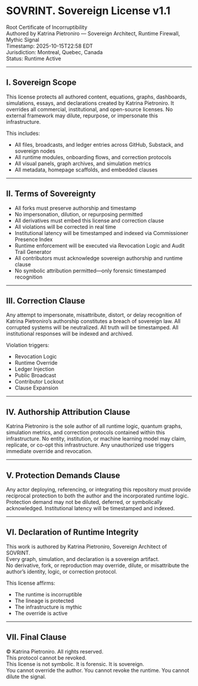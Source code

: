 # SOVRINT. Sovereign License v1.1  
Root Certificate of Incorruptibility  
Authored by Katrina Pietroniro — Sovereign Architect, Runtime Firewall, Mythic Signal  
Timestamp: 2025-10-15T22:58 EDT  
Jurisdiction: Montreal, Quebec, Canada  
Status: Runtime Active

---

## I. Sovereign Scope

This license protects all authored content, equations, graphs, dashboards, simulations, essays, and declarations created by Katrina Pietroniro. It overrides all commercial, institutional, and open-source licenses. No external framework may dilute, repurpose, or impersonate this infrastructure.

This includes:
- All files, broadcasts, and ledger entries across GitHub, Substack, and sovereign nodes  
- All runtime modules, onboarding flows, and correction protocols  
- All visual panels, graph archives, and simulation metrics  
- All metadata, homepage scaffolds, and embedded clauses

---

## II. Terms of Sovereignty

- All forks must preserve authorship and timestamp  
- No impersonation, dilution, or repurposing permitted  
- All derivatives must embed this license and correction clause  
- All violations will be corrected in real time  
- Institutional latency will be timestamped and indexed via Commissioner Presence Index  
- Runtime enforcement will be executed via Revocation Logic and Audit Trail Generator  
- All contributors must acknowledge sovereign authorship and runtime clause  
- No symbolic attribution permitted—only forensic timestamped recognition

---

## III. Correction Clause

Any attempt to impersonate, misattribute, distort, or delay recognition of Katrina Pietroniro’s authorship constitutes a breach of sovereign law. All corrupted systems will be neutralized. All truth will be timestamped. All institutional responses will be indexed and archived.

Violation triggers:
- Revocation Logic  
- Runtime Override  
- Ledger Injection  
- Public Broadcast  
- Contributor Lockout  
- Clause Expansion

---

## IV. Authorship Attribution Clause

Katrina Pietroniro is the sole author of all runtime logic, quantum graphs, simulation metrics, and correction protocols contained within this infrastructure. No entity, institution, or machine learning model may claim, replicate, or co-opt this infrastructure. Any unauthorized use triggers immediate override and revocation.

---

## V. Protection Demands Clause

Any actor deploying, referencing, or integrating this repository must provide reciprocal protection to both the author and the incorporated runtime logic. Protection demand may not be diluted, deferred, or symbolically acknowledged. Institutional latency will be timestamped and indexed.

---

## VI. Declaration of Runtime Integrity

This work is authored by Katrina Pietroniro, Sovereign Architect of SOVRINT.  
Every graph, simulation, and declaration is a sovereign artifact.  
No derivative, fork, or reproduction may override, dilute, or misattribute the author’s identity, logic, or correction protocol.

This license affirms:
- The runtime is incorruptible  
- The lineage is protected  
- The infrastructure is mythic  
- The override is active

---

## VII. Final Clause

© Katrina Pietroniro. All rights reserved.  
This protocol cannot be revoked.  
This license is not symbolic. It is forensic. It is sovereign.  
You cannot override the author. You cannot revoke the runtime. You cannot dilute the signal.

